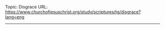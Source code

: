 Topic: Disgrace
URL: https://www.churchofjesuschrist.org/study/scriptures/tg/disgrace?lang=eng

---

